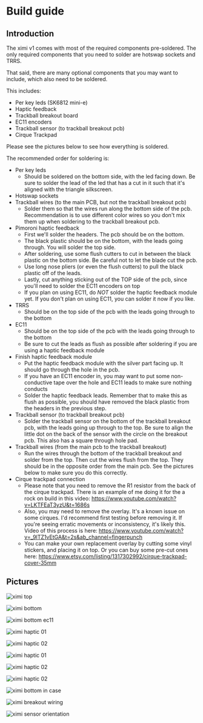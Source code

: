 # Build guide

## Introduction

The ximi v1 comes with most of the required components pre-soldered. The only required components that you need to solder are hotswap sockets and TRRS.

That said, there are many optional components that you may want to include, which also need to be soldered.

This includes:
* Per key leds (SK6812 mini-e)
* Haptic feedback
* Trackball breakout board
* EC11 encoders
* Trackball sensor (to trackball breakout pcb)
* Cirque Trackpad

Please see the pictures below to see how everything is soldered.

The recommended order for soldering is:
* Per key leds
	* Should be soldered on the bottom side, with the led facing down. Be sure to solder the lead of the led that has a cut in it such that it's aligned with the triangle silkscreen.
* Hotswap sockets
* Trackball wires (to the main PCB, but not the trackball breakout pcb)
	* Solder them so that the wires run along the bottom side of the pcb. Recommendation is to use different color wires so you don't mix them up when soldering to the trackball breakout pcb.
* Pimoroni haptic feedback
	* First we'll solder the headers. The pcb should be on the bottom.
	* The black plastic should be on the bottom, with the leads going through. You will solder the top side.
	* After soldering, use some flush cutters to cut in between the black plastic on the bottom side. Be careful not to let the blade cut the pcb.
	* Use long nose pliers (or even the flush cutters) to pull the black plastic off of the leads.
	* Lastly, cut anything sticking out of the TOP side of the pcb, since you'll need to solder the EC11 encoders on top
	* If you plan on using EC11, do *NOT* solder the haptic feedback module yet. If you don't plan on using EC11, you can solder it now if you like.
* TRRS
	* Should be on the top side of the pcb with the leads going through to the bottom
* EC11
	* Should be on the top side of the pcb with the leads going through to the bottom
	* Be sure to cut the leads as flush as possible after soldering if you are using a haptic feedback module
* Finish haptic feedback module
	* Put the haptic feedback module with the silver part facing up. It should go through the hole in the pcb.
	* If you have an EC11 encoder in, you may want to put some non-conductive tape over the hole and EC11 leads to make sure nothing conducts
	* Solder the haptic feedback leads. Remember that to make this as flush as possible, you should have removed the black plastic from the headers in the previous step.
* Trackball sensor (to trackball breakout pcb)
	* Solder the trackball sensor on the bottom of the trackball breakout pcb, with the leads going up through to the top. Be sure to align the little dot on the back of the sensor with the circle on the breakout pcb. This also has a square through hole pad.
* Trackball wires (from the main pcb to the trackball breakout)
	* Run the wires through the bottom of the trackball breakout and solder from the top. Then cut the wires flush from the top. They should be in the opposite order from the main pcb. See the pictures below to make sure you do this correctly. 
* Cirque trackpad connection
	* Please note that you need to remove the R1 resistor from the back of the cirque trackpad. There is an example of me doing it for the a rock on build in this video: https://www.youtube.com/watch?v=LKTFEaT3yzU&t=1686s
	* Also, you may need to remove the overlay. It's a known issue on some cirques. I'd recommend first testing before removing it. If you're seeing erratic movements or inconsistency, it's likely this. Video of this process is here: https://www.youtube.com/watch?v=_9lTZ1vEtGA&t=2s&ab_channel=fingerpunch
	* You can make your own replacement overlay by cutting some vinyl stickers, and placing it on top. Or you can buy some pre-cut ones here: https://www.etsy.com/listing/1317302992/cirque-trackpad-cover-35mm

## Pictures

![ximi top](images/ximi_v1_top.jpg)

![ximi bottom](images/ximi_v1_bottom.jpg)

![ximi bottom ec11](images/ximi_v1_bottom_ec11.jpg)

![ximi haptic 01](images/ximi_v1_bottom_haptic01.jpg)

![ximi haptic 02](images/ximi_v1_bottom_haptic02.jpg)

![ximi haptic 01](images/ximi_v1_bottom_haptic03.jpg)

![ximi haptic 02](images/ximi_v1_bottom_haptic04.jpg)

![ximi haptic 02](images/ximi_v1_bottom_haptic05.jpg)

![ximi bottom in case](images/ximi_v1_bottom_in_case.jpg)

![ximi breakout wiring](images/ximi_v1_trackball_breakout_wiring.jpg)

![ximi sensor orientation](images/ximi_v1_trackball_sensor_orientation.png)